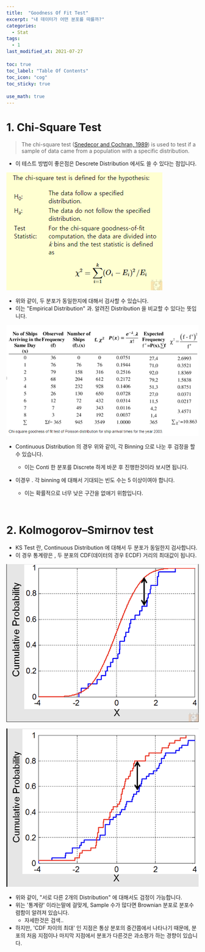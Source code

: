 ```yaml
---
title:  "Goodness Of Fit Test"
excerpt: "내 데이터가 어떤 분포를 따를까?"
categories:
  - Stat
tags:
  - 1
last_modified_at: 2021-07-27

toc: true
toc_label: "Table Of Contents"
toc_icon: "cog"
toc_sticky: true

use_math: true
---
```


# 1. Chi-Square Test

> The chi-square test ([Snedecor and Cochran, 1989](https://www.itl.nist.gov/div898/handbook/eda/section4/eda43.htm#Snedecor)) is used to test if a sample of data came from a population with a specific distribution.

- 이 테스트 방법이 좋은점은 Descrete Distribution 에서도 쓸 수 있다는 점입니다. 

![png](/assets/images/Stat/17_1.png)

- 위와 같이, 두 분포가 동일한지에 대해서 검사할 수 있습니다.
- 이는 "Empirical Distribution" 과. 알려진 Distribution 을 비교할 수 있다는 뜻입니다.

![png](/assets/images/Stat/17_2.png)

- Continuous Distribution 의 경우 위와 같이, 각 Binning 으로 나눈 후 검정을 할 수 있습니다.
  - 이는 Conti 한 분포를 Discrete 하게 바꾼 후 진행한것이라 보시면 됩니다.

- 이경우 . 각 binning 에 대해서 기대되는 빈도 수는 5 이상이여야 합니다.
  - 이는 확률적으로 너무 낮은 구간을 없애기 위함입니다. 

<br>

# 2. Kolmogorov–Smirnov test

- KS Test 란, Continuous Distribution 에 대해서 두 분포가 동일한지 검사합니다.
- 이 경우 통계량은 , 두 분포의 CDF(데이터의 경우 ECDF) 거리의 최대값이 됩니다. 

![png](/assets/images/Stat/17_3.png)

![png](/assets/images/Stat/17_4.png)

- 위와 같이, "서로 다른 2개의 Distribution" 에 대해서도 검정이 가능합니다. 
- 위는 '통계량' 이라는말에 걸맞게, Sample 수가 많다면 Brownian 분포로 분포수렴함이 알려져 있습니다. 
  - 자세한것은 검색..
- 하지만, 'CDF 차이의 최대' 인 지점은 통상 분포의 중간쯤에서 나타나기 때문에, 분포의 처음 지점이나 마지막 지점에서 분포가 다른것은 과소평가 하는 경향이 있습니다.



